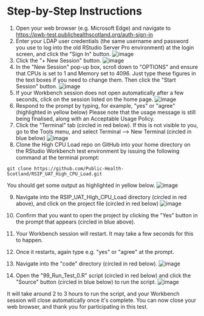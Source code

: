 # Step-by-Step Instructions

1. Open your web browser (e.g. Microsoft Edge) and navigate to https://pwb-test.publichealthscotland.org/auth-sign-in
2. Enter your LDAP user credentials (the same username and password you use to log into the old RStudio Server Pro environment) at the login screen, and click the "Sign In" button.
![image](https://user-images.githubusercontent.com/45657289/199207525-4c36f541-c4fd-47e8-b86a-bd5488e89410.png)
3. Click the "+ New Session" button.
![image](https://user-images.githubusercontent.com/45657289/199207826-9fb88d1c-88e6-4418-9cec-1ec8a0f02875.png)
4. In the "New Session" pop-up box, scroll down to "OPTIONS" and ensure that CPUs is set to 1 and Memory set to 4096.  Just type these figures in the text boxes if you need to change them.  Then click the "Start Session" button.
![image](https://user-images.githubusercontent.com/45657289/199208631-7d5e7684-da50-47c2-8df1-aea6faa5381d.png)
5. If your Workbench session does not open automatically after a few seconds, click on the session listed on the home page.
![image](https://user-images.githubusercontent.com/45657289/199208971-bf977d57-b042-4e43-9e15-b9b107dc89bc.png)
6. Respond to the prompt by typing, for example, "yes" or "agree" (highlighted in yellow below)  Please note that the usage message is still being finalised, along with an Acceptable Usage Policy.
7. Click the "Terminal" tab (circled in red below).  If this is not visible to you, go to the Tools menu, and select Terminal --> New Terminal (circled in blue below)
![image](https://user-images.githubusercontent.com/45657289/199212981-8bae5c75-ec03-4a12-a2a7-7965ca5a0e1d.png)
8. Clone the High CPU Load repo on GitHub into your home directory on the RStudio Workbench test environment by issuing the following command at the terminal prompt:

`git clone https://github.com/Public-Health-Scotland/RSIP_UAT_High_CPU_Load.git`

You should get some output as highlighted in yellow below.
![image](https://user-images.githubusercontent.com/45657289/199214455-80f32f54-3fd1-495b-a8ea-a5bb607df0af.png)

9. Navigate into the RSIP_UAT_High_CPU_Load directory (circled in red above), and click on the project file (circled in red below)
![image](https://user-images.githubusercontent.com/45657289/199214890-cc92a109-aea2-42e6-9dc2-0da74aae87a3.png)

10. Confirm that you want to open the project by clicking the "Yes" button in the prompt that appears (circled in blue above).
11. Your Workbench session will restart.  It may take a few seconds for this to happen.
12. Once it restarts, again type e.g. "yes" or "agree" at the prompt.
13. Navigate into the "code" directory (circled in red below).
![image](https://user-images.githubusercontent.com/45657289/199215530-994269bb-1e51-471b-8e50-c608d1d30065.png)

14. Open the "99_Run_Test_0.R" script (circled in red below) and click the "Source" button (circled in blue below) to run the script.
![image](https://user-images.githubusercontent.com/45657289/199216261-7daf0716-7c53-4c5a-a2d0-c35525e26c7b.png)

It will take around 2 to 3 hours to run the script, and your Workbench session will close automatically once it's complete.  You can now close your web browser, and thank you for participating in this test.

